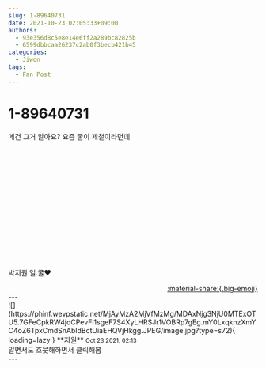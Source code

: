 ```yaml
---
slug: 1-89640731
date: 2021-10-23 02:05:33+09:00
authors:
  - 93e356d8c5e8e14e6ff2a289bc82825b
  - 6599dbbcaa26237c2ab0f3becb421b45
categories:
  - Jiwon
tags:
  - Fan Post
---
```


# 1-89640731

<div class="post-container" markdown="1">
<div class="content-container md-sidebar__scrollwrap" markdown="1">

메건 그거 알아요? 요즘 굴이 제철이라던데<br><br><br><br><br><br><br><br><br><br><br><br><br><br><br><br>박지원 얼.굴❤️

</div>
</div>

<div style="text-align: right;" markdown="1">
<a href="https://weverse.io/fromis9/fanpost/1-89640731" style="text-align: right;">:material-share:{.big-emoji}</a>
</div>
---

<div class="comments-container md-sidebar__scrollwrap" markdown="1">
<div class="comment" markdown="1">
<div class='id-container' markdown="1">
![](https://phinf.wevpstatic.net/MjAyMzA2MjVfMzMg/MDAxNjg3NjU0MTExOTU5.7GFeCpkRW4jdCPevFi1sgeF7S4XyLHRSJr1VOBRp7gEg.mY0LxqknzXmYC4oZ6TpxCmdSnAbldBctUiaEHQVjHkgg.JPEG/image.jpg?type=s72){ loading=lazy }
**<span class="artist">지원</span>** <small>Oct 23 2021, 02:13</small><br>
</div>
<div class='comment-body' markdown="1">
알면서도 흐뭇해하면서 클릭해봄 
</div>
</div>
</div>
---
